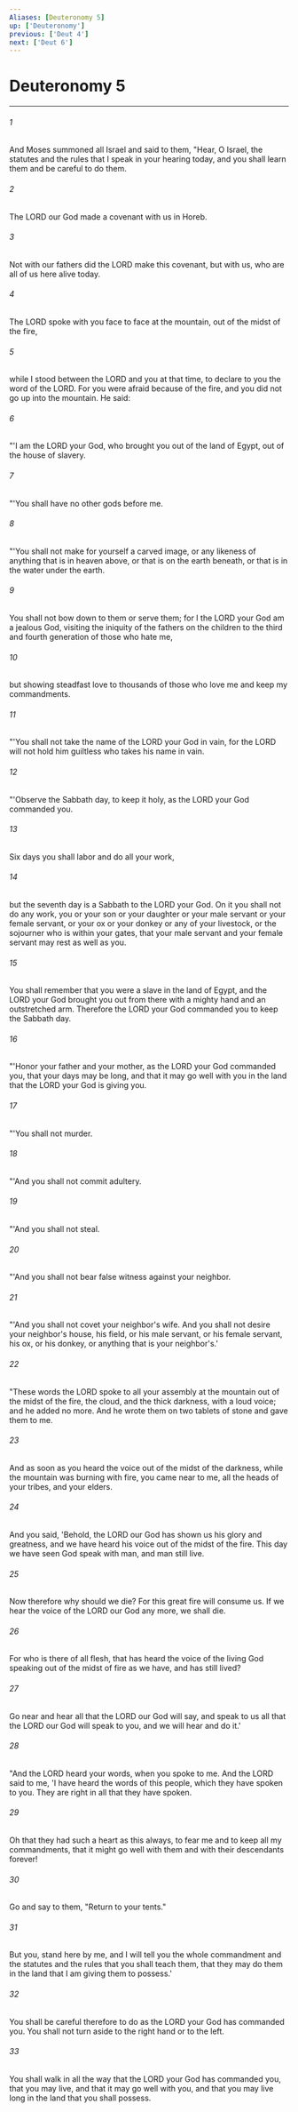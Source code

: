 ```yaml
---
Aliases: [Deuteronomy 5]
up: ['Deuteronomy']
previous: ['Deut 4']
next: ['Deut 6']
---
```

# Deuteronomy 5
***



###### 1 
And Moses summoned all Israel and said to them, "Hear, O Israel, the statutes and the rules that I speak in your hearing today, and you shall learn them and be careful to do them. 

###### 2 
The LORD our God made a covenant with us in Horeb. 

###### 3 
Not with our fathers did the LORD make this covenant, but with us, who are all of us here alive today. 

###### 4 
The LORD spoke with you face to face at the mountain, out of the midst of the fire, 

###### 5 
while I stood between the LORD and you at that time, to declare to you the word of the LORD. For you were afraid because of the fire, and you did not go up into the mountain. He said: 

###### 6 
"'I am the LORD your God, who brought you out of the land of Egypt, out of the house of slavery. 

###### 7 
"'You shall have no other gods before me. 

###### 8 
"'You shall not make for yourself a carved image, or any likeness of anything that is in heaven above, or that is on the earth beneath, or that is in the water under the earth. 

###### 9 
You shall not bow down to them or serve them; for I the LORD your God am a jealous God, visiting the iniquity of the fathers on the children to the third and fourth generation of those who hate me, 

###### 10 
but showing steadfast love to thousands of those who love me and keep my commandments. 

###### 11 
"'You shall not take the name of the LORD your God in vain, for the LORD will not hold him guiltless who takes his name in vain. 

###### 12 
"'Observe the Sabbath day, to keep it holy, as the LORD your God commanded you. 

###### 13 
Six days you shall labor and do all your work, 

###### 14 
but the seventh day is a Sabbath to the LORD your God. On it you shall not do any work, you or your son or your daughter or your male servant or your female servant, or your ox or your donkey or any of your livestock, or the sojourner who is within your gates, that your male servant and your female servant may rest as well as you. 

###### 15 
You shall remember that you were a slave in the land of Egypt, and the LORD your God brought you out from there with a mighty hand and an outstretched arm. Therefore the LORD your God commanded you to keep the Sabbath day. 

###### 16 
"'Honor your father and your mother, as the LORD your God commanded you, that your days may be long, and that it may go well with you in the land that the LORD your God is giving you. 

###### 17 
"'You shall not murder. 

###### 18 
"'And you shall not commit adultery. 

###### 19 
"'And you shall not steal. 

###### 20 
"'And you shall not bear false witness against your neighbor. 

###### 21 
"'And you shall not covet your neighbor's wife. And you shall not desire your neighbor's house, his field, or his male servant, or his female servant, his ox, or his donkey, or anything that is your neighbor's.' 

###### 22 
"These words the LORD spoke to all your assembly at the mountain out of the midst of the fire, the cloud, and the thick darkness, with a loud voice; and he added no more. And he wrote them on two tablets of stone and gave them to me. 

###### 23 
And as soon as you heard the voice out of the midst of the darkness, while the mountain was burning with fire, you came near to me, all the heads of your tribes, and your elders. 

###### 24 
And you said, 'Behold, the LORD our God has shown us his glory and greatness, and we have heard his voice out of the midst of the fire. This day we have seen God speak with man, and man still live. 

###### 25 
Now therefore why should we die? For this great fire will consume us. If we hear the voice of the LORD our God any more, we shall die. 

###### 26 
For who is there of all flesh, that has heard the voice of the living God speaking out of the midst of fire as we have, and has still lived? 

###### 27 
Go near and hear all that the LORD our God will say, and speak to us all that the LORD our God will speak to you, and we will hear and do it.' 

###### 28 
"And the LORD heard your words, when you spoke to me. And the LORD said to me, 'I have heard the words of this people, which they have spoken to you. They are right in all that they have spoken. 

###### 29 
Oh that they had such a heart as this always, to fear me and to keep all my commandments, that it might go well with them and with their descendants forever! 

###### 30 
Go and say to them, "Return to your tents." 

###### 31 
But you, stand here by me, and I will tell you the whole commandment and the statutes and the rules that you shall teach them, that they may do them in the land that I am giving them to possess.' 

###### 32 
You shall be careful therefore to do as the LORD your God has commanded you. You shall not turn aside to the right hand or to the left. 

###### 33 
You shall walk in all the way that the LORD your God has commanded you, that you may live, and that it may go well with you, and that you may live long in the land that you shall possess.
